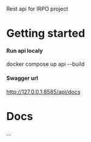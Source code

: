 Rest api for IRPO project


# Getting started

#### Run api localy
docker compose up api --build

#### Swagger url
http://127.0.0.1:8585/api/docs


# Docs
...